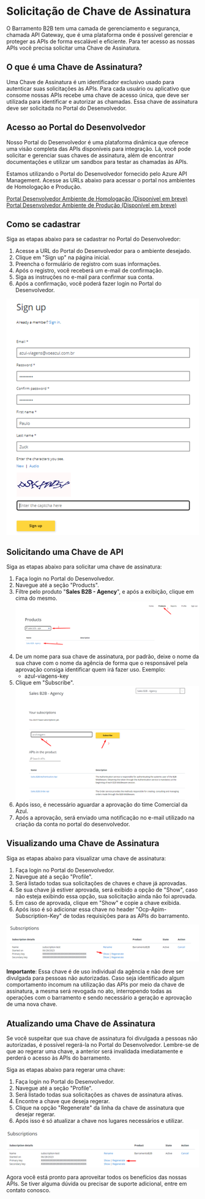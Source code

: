 # Solicitação de Chave de Assinatura

O Barramento B2B tem uma camada de gerenciamento e segurança, chamada API Gateway, que é uma plataforma onde é possivel gerenciar e proteger as APIs de forma escalável e eficiente. Para ter acesso as nossas APIs você precisa solicitar uma Chave de Assinatura.

## O que é uma Chave de Assinatura?

Uma Chave de Assinatura é um identificador exclusivo usado para autenticar suas solicitações às APIs. Para cada usuário ou aplicativo que consome nossas APIs recebe uma chave de acesso única, que deve ser utilizada para identificar e autorizar as chamadas.
Essa chave de assinatura deve ser solicitada no Portal do Desenvolvedor.

## Acesso ao Portal do Desenvolvedor

Nosso Portal do Desenvolvedor é uma plataforma dinâmica que oferece uma visão completa das APIs disponíveis para integração. Lá, você pode solicitar e gerenciar suas chaves de assinatura, além de encontrar documentações e utilizar um sandbox para testar as chamadas às APIs.

Estamos utilizando o Portal do Desenvolvedor fornecido pelo Azure API Management. Acesse as URLs abaixo para acessar o portal nos ambientes de Homologação e Produção.

[Portal Desenvolvedor Ambiente de Homologação (Disponivel em breve)]()   
[Portal Desenvolvedor Ambiente de Produção (Disponível em breve)]()

## Como se cadastrar

Siga as etapas abaixo para se cadastrar no Portal do Desenvolvedor:

1. Acesse a URL do Portal do Desenvolvedor para o ambiente desejado.
2. Clique em "Sign up" na página inicial.
3. Preencha o formulário de registro com suas informações.
4. Após o registro, você receberá um e-mail de confirmação.
5. Siga as instruções no e-mail para confirmar sua conta.
6. Após a confirmação, você poderá fazer login no Portal do Desenvolvedor.

![Signup](/docs/assets/subkey-signup.png)

## Solicitando uma Chave de API

Siga as etapas abaixo para solicitar uma chave de assinatura:

1. Faça login no Portal do Desenvolvedor.
2. Navegue até a seção "Products".
3. Filtre pelo produto "__Sales B2B - Agency__", e após a exibição, clique em cima do mesmo.
![Passos 2 e 3](/docs/assets/subkey-search-product.png)
4. De um nome para sua chave de assinatura, por padrão, deixe o nome da sua chave com o nome da agência de forma que o responsável pela aprovação consiga identificar quem irá fazer uso. Exemplo:
    - azul-viagens-key
5. Clique em "Subscribe".
![Passos 4 e 5](/docs/assets/subkey-subscribe-product.png)
6. Após isso, é necessário aguardar a aprovação do time Comercial da Azul.
7. Após a aprovação, será enviado uma notificação no e-mail utilizado na criação da conta no portal do desenvolvedor.

## Visualizando uma Chave de Assinatura

Siga as etapas abaixo para visualizar uma chave de assinatura:

1. Faça login no Portal do Desenvolvedor.
2. Navegue até a seção "Profile".
3. Será listado todas sua solicitações de chaves e chave já aprovadas.
4. Se sua chave já estiver aprovada, será exibido a opção de "Show", caso não esteja exibindo essa opção, sua solicitação ainda não foi aprovada.
4. Em caso de aprovada, clique em "Show" e copie a chave exibida.
5. Após isso é só adicionar essa chave no header "Ocp-Apim-Subscription-Key" de todas requisições para as APIs do barramento.

![Subscriptions](/docs/assets/subkey-show-key.png)

__Importante__: Essa chave é de uso individual da agência e não deve ser divulgada para pessoas não autorizadas.
Caso seja identificado algum comportamento incomum na utilização das APIs por meio da chave de assinatura, a mesma será revogada no ato, interropendo todas as operações com o barramento e sendo necessário a geração e aprovação de uma nova chave.

## Atualizando uma Chave de Assinatura

Se você suspeitar que sua chave de assinatura foi divulgada a pessoas não autorizadas, é possível regerá-la no Portal do Desenvolvedor. Lembre-se de que ao regerar uma chave, a anterior será invalidada imediatamente e perderá o acesso às APIs do barramento.

Siga as etapas abaixo para regerar uma chave:

1. Faça login no Portal do Desenvolvedor.
2. Navegue até a seção "Profile".
3. Será listado todas sua solicitações as chaves de assinatura ativas.
4. Encontre a chave que deseja regerar.
5. Clique na opção "Regenerate" da linha da chave de assinatura que desejar regerar.
6. Após isso é só atualizar a chave nos lugares necessários e utilizar.

![Regenerate Subscription Key](/docs/assets/subkey-regenerate-key.png)

Agora você está pronto para aproveitar todos os benefícios das nossas APIs. Se tiver alguma dúvida ou precisar de suporte adicional, entre em contato conosco.